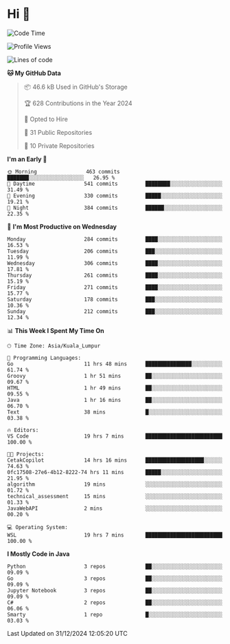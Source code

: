 <h1>Hi 👋</h1>

<!--START_SECTION:waka-->
![Code Time](http://img.shields.io/badge/Code%20Time-834%20hrs%206%20mins-blue)

![Profile Views](http://img.shields.io/badge/Profile%20Views-1-blue)

![Lines of code](https://img.shields.io/badge/From%20Hello%20World%20I%27ve%20Written-1.3%20million%20lines%20of%20code-blue)

**🐱 My GitHub Data** 

> 📦 46.6 kB Used in GitHub's Storage 
 > 
> 🏆 628 Contributions in the Year 2024
 > 
> 💼 Opted to Hire
 > 
> 📜 31 Public Repositories 
 > 
> 🔑 10 Private Repositories 
 > 
**I'm an Early 🐤** 

```text
🌞 Morning                463 commits         ███████░░░░░░░░░░░░░░░░░░   26.95 % 
🌆 Daytime                541 commits         ████████░░░░░░░░░░░░░░░░░   31.49 % 
🌃 Evening                330 commits         █████░░░░░░░░░░░░░░░░░░░░   19.21 % 
🌙 Night                  384 commits         ██████░░░░░░░░░░░░░░░░░░░   22.35 % 
```
📅 **I'm Most Productive on Wednesday** 

```text
Monday                   284 commits         ████░░░░░░░░░░░░░░░░░░░░░   16.53 % 
Tuesday                  206 commits         ███░░░░░░░░░░░░░░░░░░░░░░   11.99 % 
Wednesday                306 commits         ████░░░░░░░░░░░░░░░░░░░░░   17.81 % 
Thursday                 261 commits         ████░░░░░░░░░░░░░░░░░░░░░   15.19 % 
Friday                   271 commits         ████░░░░░░░░░░░░░░░░░░░░░   15.77 % 
Saturday                 178 commits         ███░░░░░░░░░░░░░░░░░░░░░░   10.36 % 
Sunday                   212 commits         ███░░░░░░░░░░░░░░░░░░░░░░   12.34 % 
```


📊 **This Week I Spent My Time On** 

```text
🕑︎ Time Zone: Asia/Kuala_Lumpur

💬 Programming Languages: 
Go                       11 hrs 48 mins      ███████████████░░░░░░░░░░   61.74 % 
Groovy                   1 hr 51 mins        ██░░░░░░░░░░░░░░░░░░░░░░░   09.67 % 
HTML                     1 hr 49 mins        ██░░░░░░░░░░░░░░░░░░░░░░░   09.55 % 
Java                     1 hr 16 mins        ██░░░░░░░░░░░░░░░░░░░░░░░   06.70 % 
Text                     38 mins             █░░░░░░░░░░░░░░░░░░░░░░░░   03.38 % 

🔥 Editors: 
VS Code                  19 hrs 7 mins       █████████████████████████   100.00 % 

🐱‍💻 Projects: 
CetakCopilot             14 hrs 16 mins      ███████████████████░░░░░░   74.63 % 
0fc17508-27e6-4b12-8222-74 hrs 11 mins       █████░░░░░░░░░░░░░░░░░░░░   21.95 % 
algorithm                19 mins             ░░░░░░░░░░░░░░░░░░░░░░░░░   01.72 % 
technical_assessment     15 mins             ░░░░░░░░░░░░░░░░░░░░░░░░░   01.33 % 
JavaWebAPI               2 mins              ░░░░░░░░░░░░░░░░░░░░░░░░░   00.20 % 

💻 Operating System: 
WSL                      19 hrs 7 mins       █████████████████████████   100.00 % 
```

**I Mostly Code in Java** 

```text
Python                   3 repos             ██░░░░░░░░░░░░░░░░░░░░░░░   09.09 % 
Go                       3 repos             ██░░░░░░░░░░░░░░░░░░░░░░░   09.09 % 
Jupyter Notebook         3 repos             ██░░░░░░░░░░░░░░░░░░░░░░░   09.09 % 
C#                       2 repos             ██░░░░░░░░░░░░░░░░░░░░░░░   06.06 % 
Smarty                   1 repo              █░░░░░░░░░░░░░░░░░░░░░░░░   03.03 % 
```




 Last Updated on 31/12/2024 12:05:20 UTC
<!--END_SECTION:waka-->
